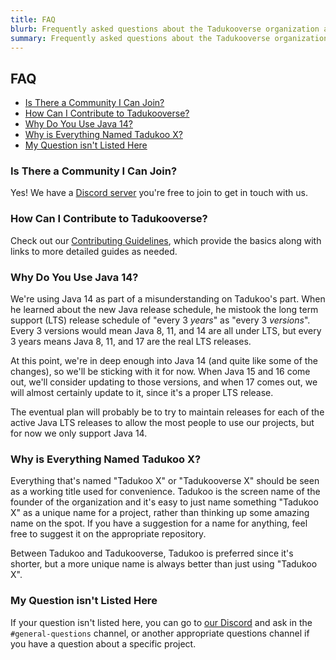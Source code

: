 ```yaml
---
title: FAQ
blurb: Frequently asked questions about the Tadukooverse organization and our projects
summary: Frequently asked questions about the Tadukooverse organization and our projects
---
```


## FAQ
* [Is There a Community I Can Join?](#is-there-a-community-i-can-join)
* [How Can I Contribute to Tadukooverse?](#how-can-i-contribute-to-tadukooverse)
* [Why Do You Use Java 14?](#why-do-you-use-java-14)
* [Why is Everything Named Tadukoo X?](#why-is-everything-named-tadukoo-x)
* [My Question isn't Listed Here](#my-question-isnt-listed-here)

### Is There a Community I Can Join?
Yes! We have a [Discord server](https://discord.gg/cWzhbU7) you're free to join to get in touch with us.

### How Can I Contribute to Tadukooverse?
Check out our [Contributing Guidelines](/community/CONTRIBUTING.html), which provide the basics along with links to more detailed guides 
as needed.

### Why Do You Use Java 14?
We're using Java 14 as part of a misunderstanding on Tadukoo's part. When he learned about the new Java release schedule, he mistook the 
long term support (LTS) release schedule of "every 3 *years*" as "every 3 *versions*". Every 3 versions would mean Java 8, 11, and 14 are 
all under LTS, but every 3 years means Java 8, 11, and 17 are the real LTS releases.

At this point, we're in deep enough into Java 14 (and quite like some of the changes), so we'll be sticking with it for now. When Java 15 and 
16 come out, we'll consider updating to those versions, and when 17 comes out, we will almost certainly update to it, since it's a proper LTS 
release.

The eventual plan will probably be to try to maintain releases for each of the active Java LTS releases to allow the most people to use 
our projects, but for now we only support Java 14.

### Why is Everything Named Tadukoo X?
Everything that's named "Tadukoo X" or "Tadukooverse X" should be seen as a working title used for convenience. Tadukoo is the screen name 
of the founder of the organization and it's easy to just name something "Tadukoo X" as a unique name for a project, rather than thinking 
up some amazing name on the spot. If you have a suggestion for a name for anything, feel free to suggest it on the appropriate repository. 

Between Tadukoo and Tadukooverse, Tadukoo is preferred since it's shorter, but a more unique name is always better than just using "Tadukoo X".

### My Question isn't Listed Here
If your question isn't listed here, you can go to [our Discord](https://discord.gg/cWzhbU7) and ask in the `#general-questions` channel, 
or another appropriate questions channel if you have a question about a specific project.
